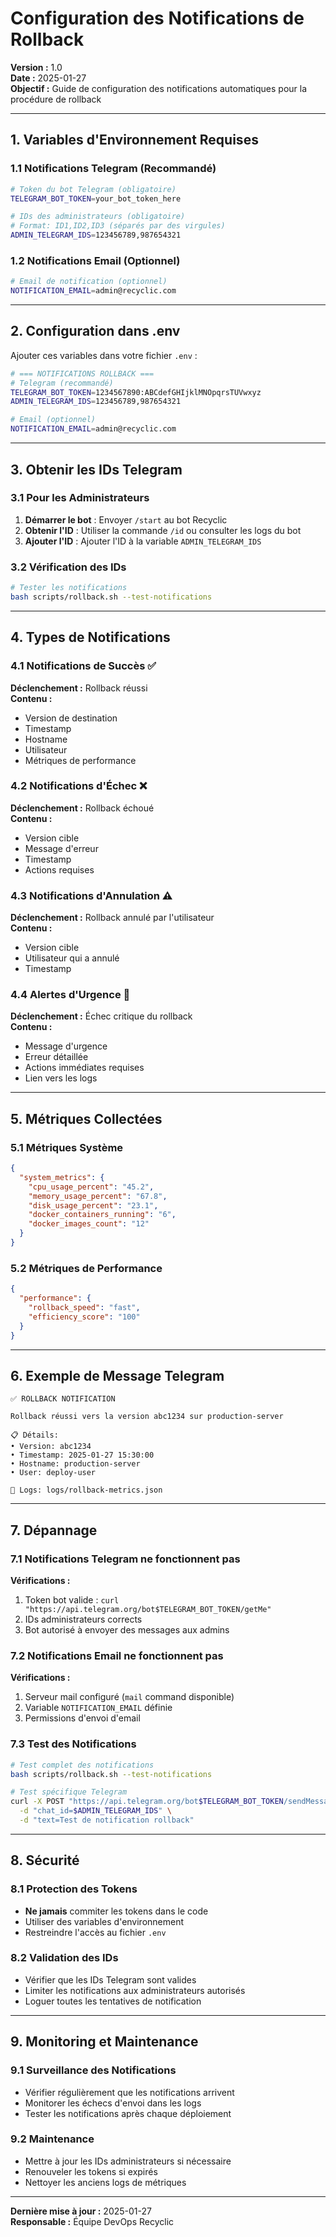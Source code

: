 # Configuration des Notifications de Rollback

**Version :** 1.0  
**Date :** 2025-01-27  
**Objectif :** Guide de configuration des notifications automatiques pour la procédure de rollback

---

## 1. Variables d'Environnement Requises

### 1.1 Notifications Telegram (Recommandé)

```bash
# Token du bot Telegram (obligatoire)
TELEGRAM_BOT_TOKEN=your_bot_token_here

# IDs des administrateurs (obligatoire)
# Format: ID1,ID2,ID3 (séparés par des virgules)
ADMIN_TELEGRAM_IDS=123456789,987654321
```

### 1.2 Notifications Email (Optionnel)

```bash
# Email de notification (optionnel)
NOTIFICATION_EMAIL=admin@recyclic.com
```

---

## 2. Configuration dans .env

Ajouter ces variables dans votre fichier `.env` :

```bash
# === NOTIFICATIONS ROLLBACK ===
# Telegram (recommandé)
TELEGRAM_BOT_TOKEN=1234567890:ABCdefGHIjklMNOpqrsTUVwxyz
ADMIN_TELEGRAM_IDS=123456789,987654321

# Email (optionnel)
NOTIFICATION_EMAIL=admin@recyclic.com
```

---

## 3. Obtenir les IDs Telegram

### 3.1 Pour les Administrateurs

1. **Démarrer le bot** : Envoyer `/start` au bot Recyclic
2. **Obtenir l'ID** : Utiliser la commande `/id` ou consulter les logs du bot
3. **Ajouter l'ID** : Ajouter l'ID à la variable `ADMIN_TELEGRAM_IDS`

### 3.2 Vérification des IDs

```bash
# Tester les notifications
bash scripts/rollback.sh --test-notifications
```

---

## 4. Types de Notifications

### 4.1 Notifications de Succès ✅

**Déclenchement :** Rollback réussi  
**Contenu :**
- Version de destination
- Timestamp
- Hostname
- Utilisateur
- Métriques de performance

### 4.2 Notifications d'Échec ❌

**Déclenchement :** Rollback échoué  
**Contenu :**
- Version cible
- Message d'erreur
- Timestamp
- Actions requises

### 4.3 Notifications d'Annulation ⚠️

**Déclenchement :** Rollback annulé par l'utilisateur  
**Contenu :**
- Version cible
- Utilisateur qui a annulé
- Timestamp

### 4.4 Alertes d'Urgence 🚨

**Déclenchement :** Échec critique du rollback  
**Contenu :**
- Message d'urgence
- Erreur détaillée
- Actions immédiates requises
- Lien vers les logs

---

## 5. Métriques Collectées

### 5.1 Métriques Système

```json
{
  "system_metrics": {
    "cpu_usage_percent": "45.2",
    "memory_usage_percent": "67.8",
    "disk_usage_percent": "23.1",
    "docker_containers_running": "6",
    "docker_images_count": "12"
  }
}
```

### 5.2 Métriques de Performance

```json
{
  "performance": {
    "rollback_speed": "fast",
    "efficiency_score": "100"
  }
}
```

---

## 6. Exemple de Message Telegram

```
✅ ROLLBACK NOTIFICATION

Rollback réussi vers la version abc1234 sur production-server

📋 Détails:
• Version: abc1234
• Timestamp: 2025-01-27 15:30:00
• Hostname: production-server
• User: deploy-user

🔗 Logs: logs/rollback-metrics.json
```

---

## 7. Dépannage

### 7.1 Notifications Telegram ne fonctionnent pas

**Vérifications :**
1. Token bot valide : `curl "https://api.telegram.org/bot$TELEGRAM_BOT_TOKEN/getMe"`
2. IDs administrateurs corrects
3. Bot autorisé à envoyer des messages aux admins

### 7.2 Notifications Email ne fonctionnent pas

**Vérifications :**
1. Serveur mail configuré (`mail` command disponible)
2. Variable `NOTIFICATION_EMAIL` définie
3. Permissions d'envoi d'email

### 7.3 Test des Notifications

```bash
# Test complet des notifications
bash scripts/rollback.sh --test-notifications

# Test spécifique Telegram
curl -X POST "https://api.telegram.org/bot$TELEGRAM_BOT_TOKEN/sendMessage" \
  -d "chat_id=$ADMIN_TELEGRAM_IDS" \
  -d "text=Test de notification rollback"
```

---

## 8. Sécurité

### 8.1 Protection des Tokens

- **Ne jamais** commiter les tokens dans le code
- Utiliser des variables d'environnement
- Restreindre l'accès au fichier `.env`

### 8.2 Validation des IDs

- Vérifier que les IDs Telegram sont valides
- Limiter les notifications aux administrateurs autorisés
- Loguer toutes les tentatives de notification

---

## 9. Monitoring et Maintenance

### 9.1 Surveillance des Notifications

- Vérifier régulièrement que les notifications arrivent
- Monitorer les échecs d'envoi dans les logs
- Tester les notifications après chaque déploiement

### 9.2 Maintenance

- Mettre à jour les IDs administrateurs si nécessaire
- Renouveler les tokens si expirés
- Nettoyer les anciens logs de métriques

---

**Dernière mise à jour :** 2025-01-27  
**Responsable :** Équipe DevOps Recyclic
